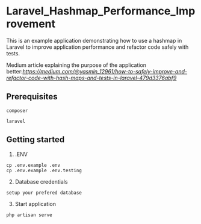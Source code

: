 # Laravel_Hashmap_Performance_Improvement

This is an example application demonstrating how to use a hashmap in Laravel to improve application performance and refactor code safely with tests.

Medium article explaining the purpose of the application better:*https://medium.com/@yasmin_12961/how-to-safely-improve-and-refactor-code-with-hash-maps-and-tests-in-laravel-479d3376abf9*

## Prerequisites

```
composer 
```

```
laravel
```

## Getting started

1. .ENV

```
cp .env.example .env
cp .env.example .env.testing
```

2. Database credentials
```
setup your prefered database
```

3. Start application

```
php artisan serve
```
